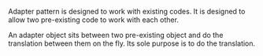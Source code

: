 Adapter pattern is designed to work with existing codes. It is designed to allow two pre-existing code to work with each other.

An adapter object sits between two pre-existing object and do the translation between them on the fly. Its sole purpose is to do the translation.